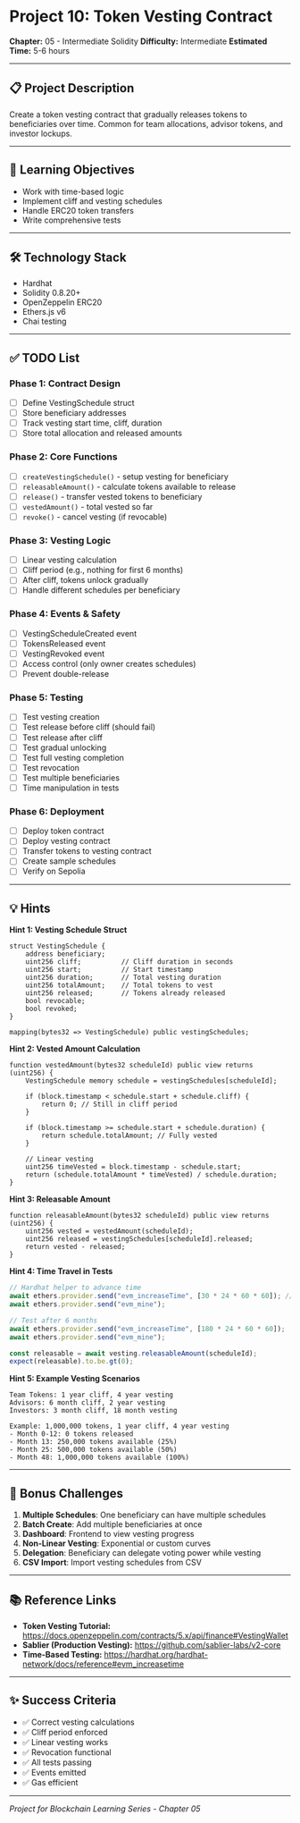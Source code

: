 # Project 10: Token Vesting Contract

**Chapter:** 05 - Intermediate Solidity
**Difficulty:** Intermediate
**Estimated Time:** 5-6 hours

---

## 📋 Project Description

Create a token vesting contract that gradually releases tokens to beneficiaries over time. Common for team allocations, advisor tokens, and investor lockups.

---

## 🎯 Learning Objectives

- Work with time-based logic
- Implement cliff and vesting schedules
- Handle ERC20 token transfers
- Write comprehensive tests

---

## 🛠️ Technology Stack

- Hardhat
- Solidity 0.8.20+
- OpenZeppelin ERC20
- Ethers.js v6
- Chai testing

---

## ✅ TODO List

### Phase 1: Contract Design
- [ ] Define VestingSchedule struct
- [ ] Store beneficiary addresses
- [ ] Track vesting start time, cliff, duration
- [ ] Store total allocation and released amounts

### Phase 2: Core Functions
- [ ] `createVestingSchedule()` - setup vesting for beneficiary
- [ ] `releasableAmount()` - calculate tokens available to release
- [ ] `release()` - transfer vested tokens to beneficiary
- [ ] `vestedAmount()` - total vested so far
- [ ] `revoke()` - cancel vesting (if revocable)

### Phase 3: Vesting Logic
- [ ] Linear vesting calculation
- [ ] Cliff period (e.g., nothing for first 6 months)
- [ ] After cliff, tokens unlock gradually
- [ ] Handle different schedules per beneficiary

### Phase 4: Events & Safety
- [ ] VestingScheduleCreated event
- [ ] TokensReleased event
- [ ] VestingRevoked event
- [ ] Access control (only owner creates schedules)
- [ ] Prevent double-release

### Phase 5: Testing
- [ ] Test vesting creation
- [ ] Test release before cliff (should fail)
- [ ] Test release after cliff
- [ ] Test gradual unlocking
- [ ] Test full vesting completion
- [ ] Test revocation
- [ ] Test multiple beneficiaries
- [ ] Time manipulation in tests

### Phase 6: Deployment
- [ ] Deploy token contract
- [ ] Deploy vesting contract
- [ ] Transfer tokens to vesting contract
- [ ] Create sample schedules
- [ ] Verify on Sepolia

---

## 💡 Hints

**Hint 1: Vesting Schedule Struct**
```solidity
struct VestingSchedule {
    address beneficiary;
    uint256 cliff;          // Cliff duration in seconds
    uint256 start;          // Start timestamp
    uint256 duration;       // Total vesting duration
    uint256 totalAmount;    // Total tokens to vest
    uint256 released;       // Tokens already released
    bool revocable;
    bool revoked;
}

mapping(bytes32 => VestingSchedule) public vestingSchedules;
```

**Hint 2: Vested Amount Calculation**
```solidity
function vestedAmount(bytes32 scheduleId) public view returns (uint256) {
    VestingSchedule memory schedule = vestingSchedules[scheduleId];
    
    if (block.timestamp < schedule.start + schedule.cliff) {
        return 0; // Still in cliff period
    }
    
    if (block.timestamp >= schedule.start + schedule.duration) {
        return schedule.totalAmount; // Fully vested
    }
    
    // Linear vesting
    uint256 timeVested = block.timestamp - schedule.start;
    return (schedule.totalAmount * timeVested) / schedule.duration;
}
```

**Hint 3: Releasable Amount**
```solidity
function releasableAmount(bytes32 scheduleId) public view returns (uint256) {
    uint256 vested = vestedAmount(scheduleId);
    uint256 released = vestingSchedules[scheduleId].released;
    return vested - released;
}
```

**Hint 4: Time Travel in Tests**
```javascript
// Hardhat helper to advance time
await ethers.provider.send("evm_increaseTime", [30 * 24 * 60 * 60]); // 30 days
await ethers.provider.send("evm_mine");

// Test after 6 months
await ethers.provider.send("evm_increaseTime", [180 * 24 * 60 * 60]);
await ethers.provider.send("evm_mine");

const releasable = await vesting.releasableAmount(scheduleId);
expect(releasable).to.be.gt(0);
```

**Hint 5: Example Vesting Scenarios**
```
Team Tokens: 1 year cliff, 4 year vesting
Advisors: 6 month cliff, 2 year vesting
Investors: 3 month cliff, 18 month vesting

Example: 1,000,000 tokens, 1 year cliff, 4 year vesting
- Month 0-12: 0 tokens released
- Month 13: 250,000 tokens available (25%)
- Month 25: 500,000 tokens available (50%)
- Month 48: 1,000,000 tokens available (100%)
```

---

## 🎨 Bonus Challenges

1. **Multiple Schedules**: One beneficiary can have multiple schedules
2. **Batch Create**: Add multiple beneficiaries at once
3. **Dashboard**: Frontend to view vesting progress
4. **Non-Linear Vesting**: Exponential or custom curves
5. **Delegation**: Beneficiary can delegate voting power while vesting
6. **CSV Import**: Import vesting schedules from CSV

---

## 📚 Reference Links

- **Token Vesting Tutorial:** https://docs.openzeppelin.com/contracts/5.x/api/finance#VestingWallet
- **Sablier (Production Vesting):** https://github.com/sablier-labs/v2-core
- **Time-Based Testing:** https://hardhat.org/hardhat-network/docs/reference#evm_increasetime

---

## ✨ Success Criteria

- ✅ Correct vesting calculations
- ✅ Cliff period enforced
- ✅ Linear vesting works
- ✅ Revocation functional
- ✅ All tests passing
- ✅ Events emitted
- ✅ Gas efficient

---

*Project for Blockchain Learning Series - Chapter 05*